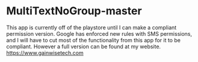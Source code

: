 # MultiTextNoGroup-master

This app is currently off of the playstore until I can make a compliant permission version. Google has enforced new rules with SMS permissions, and I will have to cut most of the functionality from this app for it to be compliant. However a full version can be found at my website.
https://www.gainwisetech.com
